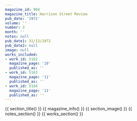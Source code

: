 ```yaml
---
magazine_id: 904
magazine_title: Harrison Street Review
pub_date: '1972'
volume: ''
number: 3
month: ''
notes: null
pub_date1: 31/12/1972
pub_date2: null
image: null
works_included:
- work_id: 5162
  magazine_page: '10'
  published_as: ''
- work_id: 5163
  magazine_page: '11'
  published_as: ''
- work_id: 5164
  magazine_page: '11'
  published_as: ''
---
```


{{ section_title() }}
{{ magazine_info() }}
{{ section_image() }}
{{ notes_section() }}
{{ works_section() }}
